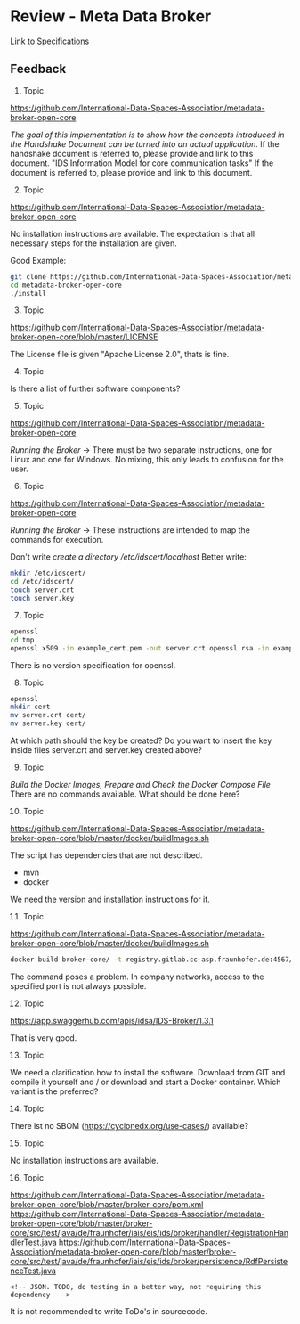 # Review - Meta Data Broker

[Link to Specifications](https://github.com/International-Data-Spaces-Association/IDS-testbed/tree/master/MetadataBroker)

## Feedback 

1. Topic

https://github.com/International-Data-Spaces-Association/metadata-broker-open-core

*The goal of this implementation is to show how the concepts introduced in the Handshake Document can be turned into an actual application.*
If the handshake document is referred to, please provide and link to this document.
"IDS Information Model for core communication tasks"
If the document is referred to, please provide and link to this document.

2. Topic

https://github.com/International-Data-Spaces-Association/metadata-broker-open-core

No installation instructions are available.
The expectation is that all necessary steps for the installation are given.

Good Example:
```bash
git clone https://github.com/International-Data-Spaces-Association/metadata-broker-open-core
cd metadata-broker-open-core
./install
```

3. Topic

https://github.com/International-Data-Spaces-Association/metadata-broker-open-core/blob/master/LICENSE

The License file is given "Apache License 2.0", thats is fine.

4. Topic

Is there a list of further software components? 

5. Topic

https://github.com/International-Data-Spaces-Association/metadata-broker-open-core 

*Running the Broker* -> There must be two separate instructions, one for Linux and one for Windows. No mixing, this only leads to confusion for the user.

6. Topic

https://github.com/International-Data-Spaces-Association/metadata-broker-open-core 

*Running the Broker* -> These instructions are intended to map the commands for execution.

Don't write *create a directory /etc/idscert/localhost*
Better write:
```bash
mkdir /etc/idscert/
cd /etc/idscert/
touch server.crt
touch server.key
```

7. Topic

```bash
openssl 
cd tmp
openssl x509 -in example_cert.pem -out server.crt openssl rsa -in example_key.pem -out server.key 
```
There is no version specification for openssl.

8. Topic

```bash
openssl 
mkdir cert 
mv server.crt cert/ 
mv server.key cert/
```

At which path should the key be created?
Do you want to insert the key inside files server.crt and server.key created above?

9. Topic

*Build the Docker Images, Prepare and Check the Docker Compose File* There are no commands available. What should be done here?

10. Topic

https://github.com/International-Data-Spaces-Association/metadata-broker-open-core/blob/master/docker/buildImages.sh

The script has dependencies that are not described. 
* mvn
* docker 

We need the version and installation instructions for it.

11. Topic

https://github.com/International-Data-Spaces-Association/metadata-broker-open-core/blob/master/docker/buildImages.sh 
```bash
docker build broker-core/ -t registry.gitlab.cc-asp.fraunhofer.de:4567/eis-ids/broker-open/core
```
The command poses a problem. In company networks, access to the specified port is not always possible.

12. Topic

https://app.swaggerhub.com/apis/idsa/IDS-Broker/1.3.1

That is very good.

13. Topic

We need a clarification how to install the software. Download from GIT and compile it yourself and / or download and start a Docker container. Which variant is the preferred?

14. Topic

There ist no SBOM (https://cyclonedx.org/use-cases/) available?

15. Topic

No installation instructions are available.

16. Topic

https://github.com/International-Data-Spaces-Association/metadata-broker-open-core/blob/master/broker-core/pom.xml
https://github.com/International-Data-Spaces-Association/metadata-broker-open-core/blob/master/broker-core/src/test/java/de/fraunhofer/iais/eis/ids/broker/handler/RegistrationHandlerTest.java
https://github.com/International-Data-Spaces-Association/metadata-broker-open-core/blob/master/broker-core/src/test/java/de/fraunhofer/iais/eis/ids/broker/persistence/RdfPersistenceTest.java

```
<!-- JSON. TODO, do testing in a better way, not requiring this dependency  -->
```
It is not recommended to write ToDo's in sourcecode.



